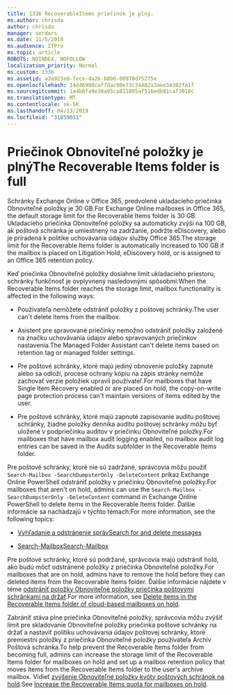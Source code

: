 ```yaml
---
title: 1336 RecoverableItems priečinok je plný.
ms.author: chrisda
author: chrisda
manager: serdars
ms.date: 11/5/2018
ms.audience: ITPro
ms.topic: article
ROBOTS: NOINDEX, NOFOLLOW
localization_priority: Normal
ms.custom: 1336
ms.assetid: a3a923e8-fece-4a26-b8b6-00970d75275e
ms.openlocfilehash: 14d46980caf7dac90e73c34482a3aee34382fa1f
ms.sourcegitcommit: 1a4b8fa9e38a95ca811085af516edb81caf2018c
ms.translationtype: MT
ms.contentlocale: sk-SK
ms.lasthandoff: 04/13/2019
ms.locfileid: "31859011"
---
```

# <a name="the-recoverable-items-folder-is-full"></a><span data-ttu-id="e55b8-102">Priečinok Obnoviteľné položky je plný</span><span class="sxs-lookup"><span data-stu-id="e55b8-102">The Recoverable Items folder is full</span></span>

<span data-ttu-id="e55b8-103">Schránky Exchange Online v Office 365, predvolené ukladacieho priečinka Obnoviteľné položky je 30 GB.</span><span class="sxs-lookup"><span data-stu-id="e55b8-103">For Exchange Online mailboxes in Office 365, the default storage limit for the Recoverable Items folder is 30 GB.</span></span> <span data-ttu-id="e55b8-104">Ukladacieho priečinka Obnoviteľné položky sa automaticky zvýši na 100 GB, ak poštová schránka je umiestnený na zadržanie, podržte eDiscovery, alebo je priradená k politike uchovávania údajov služby Office 365.</span><span class="sxs-lookup"><span data-stu-id="e55b8-104">The storage limit for the Recoverable Items folder is automatically increased to 100 GB if the mailbox is placed on Litigation Hold, eDiscovery hold, or is assigned to an Office 365 retention policy.</span></span>

<span data-ttu-id="e55b8-105">Keď priečinka Obnoviteľné položky dosiahne limit ukladacieho priestoru, schránky funkčnosť je ovplyvnený nasledovnými spôsobmi:</span><span class="sxs-lookup"><span data-stu-id="e55b8-105">When the Recoverable Items folder reaches the storage limit, mailbox functionality is affected in the following ways:</span></span>

- <span data-ttu-id="e55b8-106">Používateľa nemôžete odstrániť položky z poštovej schránky.</span><span class="sxs-lookup"><span data-stu-id="e55b8-106">The user can't delete items from the mailbox.</span></span>

- <span data-ttu-id="e55b8-107">Asistent pre spravované priečinky nemožno odstrániť položky založené na značku uchovávania údajov alebo spravovaných priečinkov nastavenia.</span><span class="sxs-lookup"><span data-stu-id="e55b8-107">The Managed Folder Assistant can't delete items based on retention tag or managed folder settings.</span></span>

- <span data-ttu-id="e55b8-108">Pre poštové schránky, ktoré majú jediný obnovenie položky zapnuté alebo sa odloží, procese ochrany kópiu na zápis stránky nemôže zachovať verzie položiek upravil používateľ.</span><span class="sxs-lookup"><span data-stu-id="e55b8-108">For mailboxes that have Single Item Recovery enabled or are placed on hold, the copy-on-write page protection process can't maintain versions of items edited by the user.</span></span>

- <span data-ttu-id="e55b8-109">Pre poštové schránky, ktoré majú zapnuté zapisovanie auditu poštovej schránky, žiadne položky denníka auditu poštovej schránky môžu byť uložené v podpriečinku auditov v priečinku Obnoviteľné položky.</span><span class="sxs-lookup"><span data-stu-id="e55b8-109">For mailboxes that have mailbox audit logging enabled, no mailbox audit log entries can be saved in the Audits subfolder in the Recoverable Items folder.</span></span>

<span data-ttu-id="e55b8-110">Pre poštové schránky, ktoré nie sú zadržané, správcovia môžu použiť `Search-Mailbox -SearchDumpsterOnly -DeleteContent` príkaz Exchange Online PowerShell odstrániť položky v priečinku Obnoviteľné položky.</span><span class="sxs-lookup"><span data-stu-id="e55b8-110">For mailboxes that aren't on hold, admins can use the `Search-Mailbox -SearchDumpsterOnly -DeleteContent` command in Exchange Online PowerShell to delete items in the Recoverable Items folder.</span></span> <span data-ttu-id="e55b8-111">Ďalšie informácie sa nachádzajú v týchto témach:</span><span class="sxs-lookup"><span data-stu-id="e55b8-111">For more information, see the following topics:</span></span> 

- [<span data-ttu-id="e55b8-112">Vyhľadanie a odstránenie správ</span><span class="sxs-lookup"><span data-stu-id="e55b8-112">Search for and delete messages</span></span>](https://docs.microsoft.com/office365/securitycompliance/search-for-and-delete-messagesadmin-help)

- [<span data-ttu-id="e55b8-113">Search-Mailbox</span><span class="sxs-lookup"><span data-stu-id="e55b8-113">Search-Mailbox</span></span>](https://docs.microsoft.com/powershell/module/exchange/mailboxes/Search-Mailbox)

<span data-ttu-id="e55b8-114">Pre poštové schránky, ktoré sú podržané, správcovia majú odstrániť hold, ako budú môcť odstránené položky z priečinka Obnoviteľné položky.</span><span class="sxs-lookup"><span data-stu-id="e55b8-114">For mailboxes that are on hold, admins have to remove the hold before they can deleted items from the Recoverable Items folder.</span></span> <span data-ttu-id="e55b8-115">Ďalšie informácie nájdete v téme [odstrániť položky Obnoviteľné položky priečinka poštovými schránkami na držať](https://docs.microsoft.com/office365/securitycompliance/delete-items-in-the-recoverable-items-folder-of-mailboxes-on-hold).</span><span class="sxs-lookup"><span data-stu-id="e55b8-115">For more information, see [Delete items in the Recoverable Items folder of cloud-based mailboxes on hold](https://docs.microsoft.com/office365/securitycompliance/delete-items-in-the-recoverable-items-folder-of-mailboxes-on-hold).</span></span>

<span data-ttu-id="e55b8-116">Zabrániť stáva plne priečinka Obnoviteľné položky, správcovia môžu zvýšiť limit pre skladovanie Obnoviteľné položky priečinka poštové schránky na držať a nastaviť politiku uchovávania údajov poštovej schránky, ktoré premiestni položky z priečinka Obnoviteľné položky používateľa Archív Poštová schránka.</span><span class="sxs-lookup"><span data-stu-id="e55b8-116">To help prevent the Recoverable Items folder from becoming full, admins can increase the storage limit of the Recoverable Items folder for mailboxes on hold and set up a mailbox retention policy that moves items from the Recoverable Items folder to the user's archive mailbox.</span></span> <span data-ttu-id="e55b8-117">Vidieť [zvýšenie Obnoviteľné položky kvóty poštových schránok na hold](https://docs.microsoft.com/office365/securitycompliance/increase-the-recoverable-quota-for-mailboxes-on-hold).</span><span class="sxs-lookup"><span data-stu-id="e55b8-117">See [Increase the Recoverable Items quota for mailboxes on hold](https://docs.microsoft.com/office365/securitycompliance/increase-the-recoverable-quota-for-mailboxes-on-hold).</span></span>
